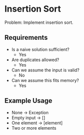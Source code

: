 # Insertion Sort

Problem: Implement insertion sort.

## Requirements

- Is a naive solution sufficient?
  - Yes
- Are duplicates allowed?
  - Yes
- Can we assume the input is valid?
  - No
- Can we assume this fits memory?
  - Yes

## Example Usage

- None -> Exception
- Empty input -> []
- One element -> [element]
- Two or more elements
